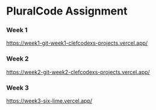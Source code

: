 # PluralCode Assignment


### Week 1
https://week1-git-week1-clefcodexs-projects.vercel.app/

### Week 2
https://week2-git-week2-clefcodexs-projects.vercel.app/

### Week 3
https://week3-six-lime.vercel.app/
